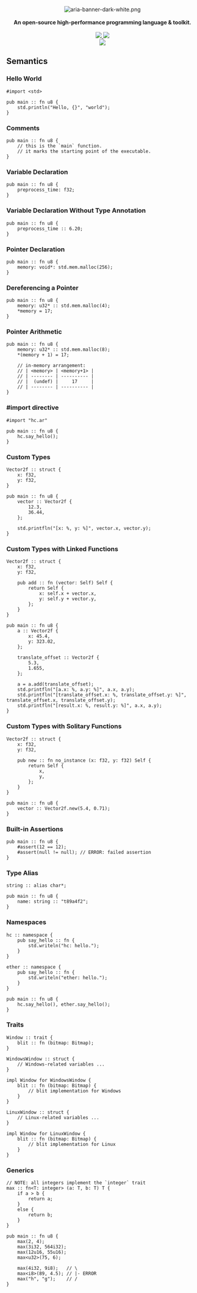 <p align="center">
    <img src="docs/assets/aria-banner-dark-white.png?raw=true" alt="aria-banner-dark-white.png">
    <br/>
	<br/>
	<b>An open-source high-performance programming language & toolkit.</b>
    <br/>
    <br/>
    <a href="https://github.com/huzaifash/aria/actions">
        <img src="https://github.com/huzaifash/aria/workflows/build/badge.svg">
    </a>
	<a href="https://github.com/huzaifash/aria/blob/master/LICENSE">
		<img src="https://img.shields.io/github/license/huzaifash/aria">
	</a>
	<br/>
	<a href="https://github.com/huzaifash/aria.git">
		<img src="https://img.shields.io/github/languages/code-size/huzaifash/aria">
	</a>
</p>

## Semantics

### Hello World
```aria
#import <std>

pub main :: fn u8 {
	std.println("Hello, {}", "world");
}
```

### Comments
```aria
pub main :: fn u8 {
	// this is the `main` function.
	// it marks the starting point of the executable.
}
```

### Variable Declaration
```aria
pub main :: fn u8 {
	preprocess_time: f32;
}
```

### Variable Declaration Without Type Annotation
```aria
pub main :: fn u8 {
	preprocess_time :: 6.20;
}
```

### Pointer Declaration
```aria
pub main :: fn u8 {
	memory: void*: std.mem.malloc(256);
}
```

### Dereferencing a Pointer
```aria
pub main :: fn u8 {
	memory: u32* :: std.mem.malloc(4);
	*memory = 17;
}
```

### Pointer Arithmetic

```aria
pub main :: fn u8 {
	memory: u32* :: std.mem.malloc(8);
	*(memory + 1) = 17;

	// in-memory arrangement:
	// | <memory> | <memory+1> |
	// | -------- | ---------- |
	// |  (undef) |     17     |
	// | -------- | ---------- |
}
```

### #import directive

```aria
#import "hc.ar"

pub main :: fn u8 {
	hc.say_hello();
}
```

### Custom Types

```aria
Vector2f :: struct {
	x: f32,
	y: f32,
}

pub main :: fn u8 {
	vector :: Vector2f {
		12.3,
		36.44,
	};

	std.printfln("[x: %, y: %]", vector.x, vector.y);
}
```

### Custom Types with Linked Functions

```aria
Vector2f :: struct {
	x: f32,
	y: f32,

	pub add :: fn (vector: Self) Self {
		return Self {
			x: self.x + vector.x,
			y: self.y + vector.y,
		};
	}
}

pub main :: fn u8 {
	a :: Vector2f {
		x: 45.4,
		y: 323.02,
	};

	translate_offset :: Vector2f {
		5.3,
		1.655,
	};

	a = a.add(translate_offset);
	std.printfln("[a.x: %, a.y: %]", a.x, a.y);
	std.printfln("[translate_offset.x: %, translate_offset.y: %]", translate_offset.x, translate_offset.y);
	std.printfln("[result.x: %, result.y: %]", a.x, a.y);
}
```

### Custom Types with Solitary Functions

```aria
Vector2f :: struct {
	x: f32,
	y: f32,

	pub new :: fn no_instance (x: f32, y: f32) Self {
		return Self {
			x,
			y,
		};
	}
}

pub main :: fn u8 {
	vector :: Vector2f.new(5.4, 0.71);
}
```

### Built-in Assertions

```aria
pub main :: fn u8 {
	#assert(12 == 12);
	#assert(null != null); // ERROR: failed assertion
}
```

### Type Alias

```aria
string :: alias char*;

pub main :: fn u8 {
	name: string :: "t89a4f2";
}
```

### Namespaces

```aria
hc :: namespace {
	pub say_hello :: fn {
		std.writeln("hc: hello.");
	}
}

ether :: namespace {
	pub say_hello :: fn {
		std.writeln("ether: hello.");
	}
}

pub main :: fn u8 {
	hc.say_hello(), ether.say_hello();
}
```

### Traits

```aria
Window :: trait {
	blit :: fn (bitmap: Bitmap);
}

WindowsWindow :: struct {
	// Windows-related variables ...
}

impl Window for WindowsWindow {
	blit :: fn (bitmap: Bitmap) {
		// blit implementation for Windows
	}
}

LinuxWindow :: struct {
	// Linux-related variables ...
}

impl Window for LinuxWindow {
	blit :: fn (bitmap: Bitmap) {
		// blit implementation for Linux
	}
}
```

### Generics

```aria
// NOTE: all integers implement the `integer` trait
max :: fn<T: integer> (a: T, b: T) T {
	if a > b {
		return a;
	}
	else {
		return b;
	}
}

pub main :: fn u8 {
	max(2, 4);
	max(3i32, 564i32);
	max(12u16, 55u16);
	max<u32>(75, 6);

	max(4i32, 9i8);   // \
	max<i8>(89, 4.5); // |- ERROR
	max("h", "g");    // /
}
```
